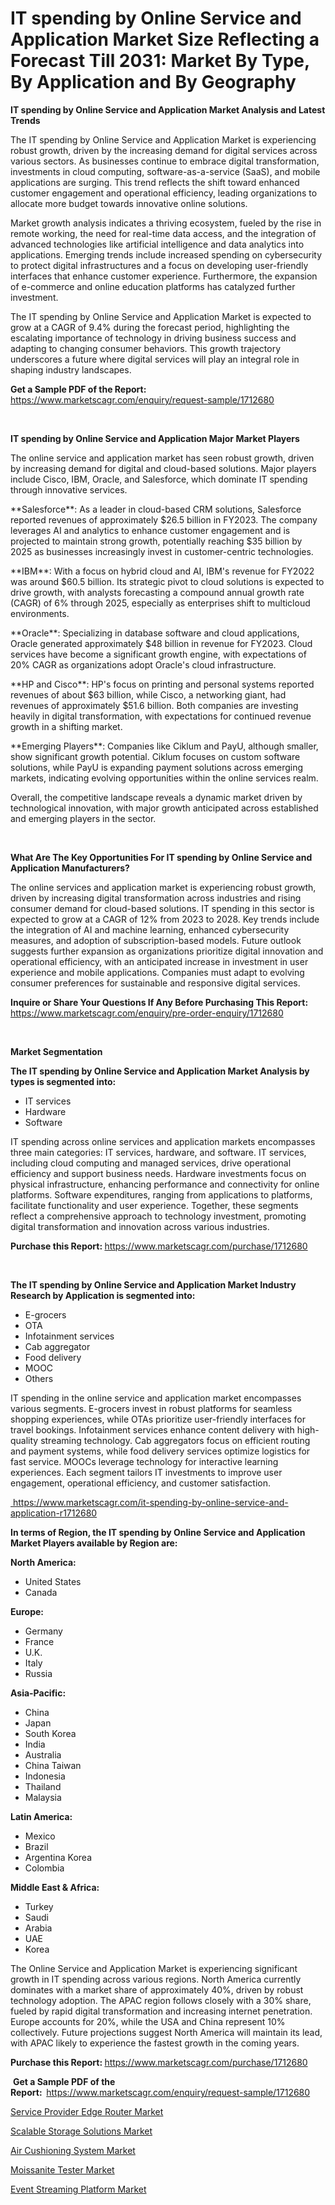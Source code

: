 <p><h1>IT spending by Online Service and Application Market Size Reflecting a Forecast Till 2031: Market By Type, By Application and By Geography</h1></p><p><strong>IT spending by Online Service and Application Market Analysis and Latest Trends</strong></p>
<p><p>The IT spending by Online Service and Application Market is experiencing robust growth, driven by the increasing demand for digital services across various sectors. As businesses continue to embrace digital transformation, investments in cloud computing, software-as-a-service (SaaS), and mobile applications are surging. This trend reflects the shift toward enhanced customer engagement and operational efficiency, leading organizations to allocate more budget towards innovative online solutions.</p><p>Market growth analysis indicates a thriving ecosystem, fueled by the rise in remote working, the need for real-time data access, and the integration of advanced technologies like artificial intelligence and data analytics into applications. Emerging trends include increased spending on cybersecurity to protect digital infrastructures and a focus on developing user-friendly interfaces that enhance customer experience. Furthermore, the expansion of e-commerce and online education platforms has catalyzed further investment.</p><p>The IT spending by Online Service and Application Market is expected to grow at a CAGR of 9.4% during the forecast period, highlighting the escalating importance of technology in driving business success and adapting to changing consumer behaviors. This growth trajectory underscores a future where digital services will play an integral role in shaping industry landscapes.</p></p>
<p><strong>Get a Sample PDF of the Report:&nbsp;</strong> <a href="https://www.marketscagr.com/enquiry/request-sample/1712680?utm_campaign=1436&utm_medium=2&utm_source=Github&utm_content=ia&utm_term=22102024&utm_id=it-spending-by-online-service-and-application">https://www.marketscagr.com/enquiry/request-sample/1712680</a></p>
<p>&nbsp;</p>
<p><strong>IT spending by Online Service and Application Major Market Players</strong></p>
<p><p>The online service and application market has seen robust growth, driven by increasing demand for digital and cloud-based solutions. Major players include Cisco, IBM, Oracle, and Salesforce, which dominate IT spending through innovative services.</p><p>**Salesforce**: As a leader in cloud-based CRM solutions, Salesforce reported revenues of approximately $26.5 billion in FY2023. The company leverages AI and analytics to enhance customer engagement and is projected to maintain strong growth, potentially reaching $35 billion by 2025 as businesses increasingly invest in customer-centric technologies.</p><p>**IBM**: With a focus on hybrid cloud and AI, IBM's revenue for FY2022 was around $60.5 billion. Its strategic pivot to cloud solutions is expected to drive growth, with analysts forecasting a compound annual growth rate (CAGR) of 6% through 2025, especially as enterprises shift to multicloud environments.</p><p>**Oracle**: Specializing in database software and cloud applications, Oracle generated approximately $48 billion in revenue for FY2023. Cloud services have become a significant growth engine, with expectations of 20% CAGR as organizations adopt Oracle's cloud infrastructure.</p><p>**HP and Cisco**: HP's focus on printing and personal systems reported revenues of about $63 billion, while Cisco, a networking giant, had revenues of approximately $51.6 billion. Both companies are investing heavily in digital transformation, with expectations for continued revenue growth in a shifting market.</p><p>**Emerging Players**: Companies like Ciklum and PayU, although smaller, show significant growth potential. Ciklum focuses on custom software solutions, while PayU is expanding payment solutions across emerging markets, indicating evolving opportunities within the online services realm.</p><p>Overall, the competitive landscape reveals a dynamic market driven by technological innovation, with major growth anticipated across established and emerging players in the sector.</p></p>
<p>&nbsp;</p>
<p><strong>What Are The Key Opportunities For IT spending by Online Service and Application Manufacturers?</strong></p>
<p><p>The online services and application market is experiencing robust growth, driven by increasing digital transformation across industries and rising consumer demand for cloud-based solutions. IT spending in this sector is expected to grow at a CAGR of 12% from 2023 to 2028. Key trends include the integration of AI and machine learning, enhanced cybersecurity measures, and adoption of subscription-based models. Future outlook suggests further expansion as organizations prioritize digital innovation and operational efficiency, with an anticipated increase in investment in user experience and mobile applications. Companies must adapt to evolving consumer preferences for sustainable and responsive digital services.</p></p>
<p><strong>Inquire or Share Your Questions If Any Before Purchasing This Report:</strong> <a href="https://www.marketscagr.com/enquiry/pre-order-enquiry/1712680?utm_campaign=1436&utm_medium=2&utm_source=Github&utm_content=ia&utm_term=22102024&utm_id=it-spending-by-online-service-and-application">https://www.marketscagr.com/enquiry/pre-order-enquiry/1712680</a></p>
<p>&nbsp;</p>
<p><strong>Market Segmentation</strong></p>
<p><strong>The IT spending by Online Service and Application Market Analysis by types is segmented into:</strong></p>
<p><ul><li>IT services</li><li>Hardware</li><li>Software</li></ul></p>
<p><p>IT spending across online services and application markets encompasses three main categories: IT services, hardware, and software. IT services, including cloud computing and managed services, drive operational efficiency and support business needs. Hardware investments focus on physical infrastructure, enhancing performance and connectivity for online platforms. Software expenditures, ranging from applications to platforms, facilitate functionality and user experience. Together, these segments reflect a comprehensive approach to technology investment, promoting digital transformation and innovation across various industries.</p></p>
<p><strong>Purchase this Report:&nbsp;</strong><a href="https://www.marketscagr.com/purchase/1712680?utm_campaign=1436&utm_medium=2&utm_source=Github&utm_content=ia&utm_term=22102024&utm_id=it-spending-by-online-service-and-application">https://www.marketscagr.com/purchase/1712680</a></p>
<p>&nbsp;</p>
<p><strong>The IT spending by Online Service and Application Market Industry Research by Application is segmented into:</strong></p>
<p><ul><li>E-grocers</li><li>OTA</li><li>Infotainment services</li><li>Cab aggregator</li><li>Food delivery</li><li>MOOC</li><li>Others</li></ul></p>
<p><p>IT spending in the online service and application market encompasses various segments. E-grocers invest in robust platforms for seamless shopping experiences, while OTAs prioritize user-friendly interfaces for travel bookings. Infotainment services enhance content delivery with high-quality streaming technology. Cab aggregators focus on efficient routing and payment systems, while food delivery services optimize logistics for fast service. MOOCs leverage technology for interactive learning experiences. Each segment tailors IT investments to improve user engagement, operational efficiency, and customer satisfaction.</p></p>
<p><a href="https://www.marketscagr.com/it-spending-by-online-service-and-application-r1712680?utm_campaign=1436&utm_medium=2&utm_source=Github&utm_content=ia&utm_term=22102024&utm_id=it-spending-by-online-service-and-application">&nbsp;https://www.marketscagr.com/it-spending-by-online-service-and-application-r1712680</a></p>
<p><strong>In terms of Region, the IT spending by Online Service and Application Market Players available by Region are:</strong></p>
<p>
    <p> <strong> North America: </strong>
        <ul>
            <li>United States</li>
            <li>Canada</li>
        </ul>
        </p> 
    <p> <strong> Europe: </strong>
        <ul>
            <li>Germany</li>
            <li>France</li>
            <li>U.K.</li>
            <li>Italy</li>
            <li>Russia</li>
        </ul>
        </p> 
    <p> <strong> Asia-Pacific: </strong>
        <ul>
            <li>China</li>
            <li>Japan</li>
            <li>South Korea</li>
            <li>India</li>
            <li>Australia</li>
            <li>China Taiwan</li>
            <li>Indonesia</li>
            <li>Thailand</li>
            <li>Malaysia</li>
        </ul>
        </p> 
    <p> <strong> Latin America: </strong>
        <ul>
            <li>Mexico</li>
            <li>Brazil</li>
            <li>Argentina Korea</li>
            <li>Colombia</li>
        </ul>
        </p> 
    <p> <strong> Middle East & Africa: </strong>
        <ul>
            <li>Turkey</li>
            <li>Saudi</li>
            <li>Arabia</li>
            <li>UAE</li>
            <li>Korea</li>
        </ul>
    </p>
    </p>
<p><p>The Online Service and Application Market is experiencing significant growth in IT spending across various regions. North America currently dominates with a market share of approximately 40%, driven by robust technology adoption. The APAC region follows closely with a 30% share, fueled by rapid digital transformation and increasing internet penetration. Europe accounts for 20%, while the USA and China represent 10% collectively. Future projections suggest North America will maintain its lead, with APAC likely to experience the fastest growth in the coming years.</p></p>
<p><strong>Purchase this Report: </strong><a href="https://www.marketscagr.com/purchase/1712680?utm_campaign=1436&utm_medium=2&utm_source=Github&utm_content=ia&utm_term=22102024&utm_id=it-spending-by-online-service-and-application">https://www.marketscagr.com/purchase/1712680</a></p>
<p>&nbsp;<strong>Get a Sample PDF of the Report:&nbsp;&nbsp;</strong><a href="https://www.marketscagr.com/enquiry/request-sample/1712680?utm_campaign=1436&utm_medium=2&utm_source=Github&utm_content=ia&utm_term=22102024&utm_id=it-spending-by-online-service-and-application">https://www.marketscagr.com/enquiry/request-sample/1712680</a></p>
<p><strong></strong></p>
<p><p><a href="https://github.com/ChiragRP21/Market-Research-Report-List-6/blob/main/service-provider-edge-router-market.md?utm_campaign=1436&utm_medium=2&utm_source=Github&utm_content=ia&utm_term=22102024&utm_id=it-spending-by-online-service-and-application">Service Provider Edge Router Market</a></p><p><a href="https://www.linkedin.com/pulse/scalable-storage-solutions-market-transformation-comparative-18dmf?utm_campaign=1436&utm_medium=2&utm_source=Github&utm_content=ia&utm_term=22102024&utm_id=it-spending-by-online-service-and-application">Scalable Storage Solutions Market</a></p><p><a href="https://www.linkedin.com/pulse/in-depth-air-cushioning-system-market-review-size-share-117cagr-cvw1f?utm_campaign=1436&utm_medium=2&utm_source=Github&utm_content=ia&utm_term=22102024&utm_id=it-spending-by-online-service-and-application">Air Cushioning System Market</a></p><p><a href="https://issuu.com/reportprime-2/docs/moissanite-tester-market-size-2030._22d964a7d1f816?utm_campaign=1436&utm_medium=2&utm_source=Github&utm_content=ia&utm_term=22102024&utm_id=it-spending-by-online-service-and-application">Moissanite Tester Market</a></p><p><a href="https://www.linkedin.com/pulse/in-depth-analysis-global-event-streaming-platform-market-scope-jpuvf?utm_campaign=1436&utm_medium=2&utm_source=Github&utm_content=ia&utm_term=22102024&utm_id=it-spending-by-online-service-and-application">Event Streaming Platform Market</a></p></p>